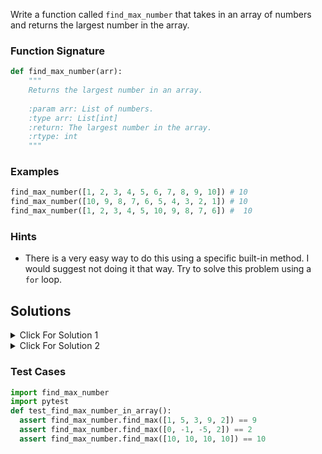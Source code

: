 Write a function called `find_max_number` that takes in an array of numbers and returns the largest number in the array.

### Function Signature

```python
def find_max_number(arr):
    """
    Returns the largest number in an array.
    
    :param arr: List of numbers.
    :type arr: List[int]
    :return: The largest number in the array.
    :rtype: int
    """
```

### Examples

```python
find_max_number([1, 2, 3, 4, 5, 6, 7, 8, 9, 10]) # 10
find_max_number([10, 9, 8, 7, 6, 5, 4, 3, 2, 1]) # 10
find_max_number([1, 2, 3, 4, 5, 10, 9, 8, 7, 6]) #  10
```

### Hints

- There is a very easy way to do this using a specific built-in method. I would suggest not doing it that way. Try to solve this problem using a `for` loop.

## Solutions

<details>
  <summary>Click For Solution 1</summary>

This is the easy way to do it. There is a method called `Math.max()` that will return the largest number in an array. This is not the way I would suggest doing it, but it is good to know that this method exists.

```python
def find_max_number(arr) {
  return max(*arr);
}
```

### Explanation

There is not too much explanation needed here.

</details>

<details>
  <summary>Click For Solution 2</summary>

Here is another way of solving it using a `for` loop.

```python
def find_max_number(arr):
    max = float('-inf')

    for e in arr:
        if e > max:
            max = e

    return max
```

### Explanation

- Create a variable called `max` and setting it equal to the first element in the array.
- Loop through the array starting at the second element.
- Check if the current element is greater than the current value of `max`. If it is, we set `max` equal to the current element.
- Return `max` after the loop is finished.

</details>

### Test Cases

```python
import find_max_number
import pytest
def test_find_max_number_in_array():
  assert find_max_number.find_max([1, 5, 3, 9, 2]) == 9
  assert find_max_number.find_max([0, -1, -5, 2]) == 2
  assert find_max_number.find_max([10, 10, 10, 10]) == 10
```
